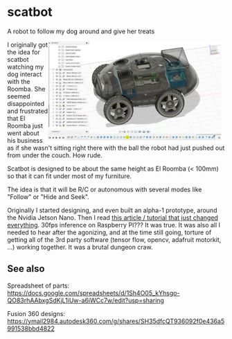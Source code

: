 # scatbot

A robot to follow my dog around and give her treats

<img src="https://github.com/littlebee/scatbot/blob/fdfa67ec1966cedb2e5a322f2bc2d7778dd695b0/docs/img/scatbot-pi-design.png"
     alt="design image"
     style="float: right; margin-right: 10px; width: 400px;" />

I originally got the idea for scatbot watching my dog interact with the Roomba. She seemed disappointed and frustrated that El Roomba just went about his business as if she wasn't sitting right there with the ball the robot had just pushed out from under the couch. How rude.

Scatbot is designed to be about the same height as El Roomba (< 100mm) so that it can fit under most of my furniture.

The idea is that it will be R/C or autonomous with several modes like "Follow" or "Hide and Seek".

Originally I started designing, and even built an alpha-1 prototype, around the Nvidia Jetson Nano. Then I read [this article / tutorial that just changed everything](https://pytorch.org/tutorials/intermediate/realtime_rpi.html). 30fps inference on Raspberry PI??? It was true. It was also all I needed to hear after the agonizing, and at the time still going, torture of getting all of the 3rd party software (tensor flow, opencv, adafruit motorkit, ...) working together. It was a brutal dungeon craw.

## See also

Spreadsheet of parts:
https://docs.google.com/spreadsheets/d/1Sh4O05_kYhsgo-QO83rhAAbxgSdKjL1iUw-a6iWCc7w/edit?usp=sharing

Fusion 360 designs:
https://ymail2984.autodesk360.com/g/shares/SH35dfcQT936092f0e436a5991538bbd4822
